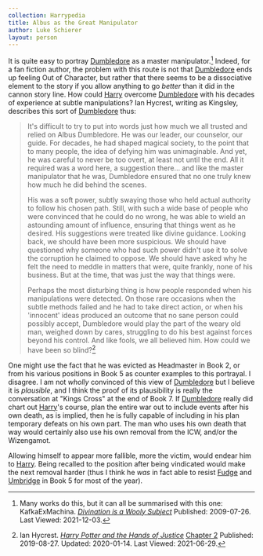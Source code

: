 ```yaml
---
collection: Harrypedia
title: Albus as the Great Manipulator
author: Luke Schierer
layout: person
---
```


It is quite easy to portray [Dumbledore][AD1] as a master
manipulator.[^211203-1] Indeed, for a fan fiction author, the problem with
this route is not that [Dumbledore][AD1] ends up feeling Out of Character, but
rather that there seems to be a dissociative element to the story if you allow
anything to go _better_ than it did in the cannon story line. How could
[Harry] overcome [Dumbledore][AD1] with his decades of experience at
subtle manipulations? Ian Hycrest, writing as Kingsley, describes this sort of
[Dumbledore][AD1] thus:

> It's difficult to try to put into words just how much we all trusted and
> relied on Albus Dumbledore. He was our leader, our counselor, our guide. For
> decades, he had shaped magical society, to the point that to many people, the
> idea of defying him was unimaginable. And yet, he was careful to never be too
> overt, at least not until the end. All it required was a word here, a
> suggestion there… and like the master manipulator that he was, Dumbledore
> ensured that no one truly knew how much he did behind the scenes.
>
> His was a soft power, subtly swaying those who held actual authority to follow
> his chosen path. Still, with such a wide base of people who were convinced
> that he could do no wrong, he was able to wield an astounding amount of
> influence, ensuring that things went as he desired. His suggestions were
> treated like divine guidance. Looking back, we should have been more
> suspicious. We should have questioned why someone who had such power didn't
> use it to solve the corruption he claimed to oppose. We should have asked why
> he felt the need to meddle in matters that were, quite frankly, none of his
> business. But at the time, that was just the way that things were.
>
> Perhaps the most disturbing thing is how people responded when his
> manipulations were detected. On those rare occasions when the subtle methods
> failed and he had to take direct action, or when his 'innocent' ideas
> produced an outcome that no sane person could possibly accept, Dumbledore
> would play the part of the weary old man, weighed down by cares, struggling
> to do his best against forces beyond his control. And like fools, we all
> believed him. How could we have been so blind?[^20210629-1]

One might use the fact that he was evicted as Headmaster in Book 2, or from his
various positions in Book 5 as counter examples to this portrayal. I disagree.
I am not _wholly_ convinced of this view of [Dumbledore][AD1] but I believe it is
_plausible_, and I think the proof of its plausibility is really the
conversation at "Kings Cross" at the end of Book 7. If [Dumbledore][AD1] really
did chart out [Harry]'s course, plan the entire war out to include events
after his own death, as is implied, then he is fully capable of including in his
plan temporary defeats on his own part. The man who uses his own death that way
would certainly also use his own removal from the ICW, and/or the Wizengamot.

Allowing himself to appear more fallible, more the victim, would endear him to
[Harry]. Being recalled to the position after being vindicated would
make the next removal harder (thus I think he _was_ in fact able to resist
[Fudge] and [Umbridge] in Book 5 for most of the year).

[Fudge]: ../../../fudge/cornelius_oswald/
[Umbridge]: ../../../Umbridge/Delores_Jane/
[Harry]: ../../../Potter/Harry_James/
[AD1]: ../

[^211203-1]:
    Many works do this, but it can all be summarised with this one:
    KafkaExMachina. _[Divination is a Wooly Subject](https://www.fanfiction.net/s/5251162)_
    Published: 2009-07-26. Last Viewed: 2021-12-03.

[^20210629-1]:
    Ian Hycrest.
    _[Harry Potter and the Hands of Justice](https://www.fanfiction.net/s/13374289)_
    [Chapter 2](https://www.fanfiction.net/s/13374289/2/Harry-Potter-and-the-Hands-of-Justice)
    Published: 2019-08-27. Updated: 2020-01-14. Last Viewed: 2021-06-29.
